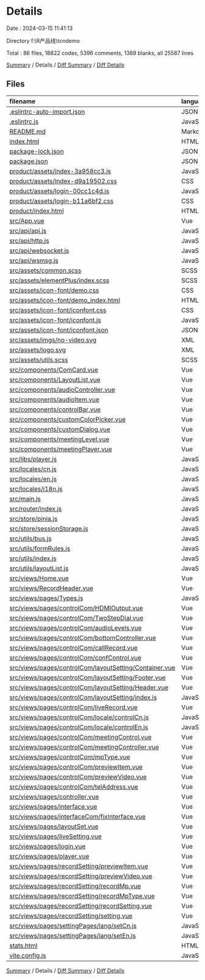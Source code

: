 # Details

Date : 2024-03-15 11:41:13

Directory f:\\R产品线\\tcndemo

Total : 86 files,  18822 codes, 5396 comments, 1369 blanks, all 25587 lines

[Summary](results.md) / Details / [Diff Summary](diff.md) / [Diff Details](diff-details.md)

## Files
| filename | language | code | comment | blank | total |
| :--- | :--- | ---: | ---: | ---: | ---: |
| [.eslintrc-auto-import.json](/.eslintrc-auto-import.json) | JSON | 81 | 0 | 1 | 82 |
| [.eslintrc.js](/.eslintrc.js) | JavaScript | 43 | 0 | 1 | 44 |
| [README.md](/README.md) | Markdown | 22 | 0 | 14 | 36 |
| [index.html](/index.html) | HTML | 13 | 0 | 1 | 14 |
| [package-lock.json](/package-lock.json) | JSON | 4,276 | 0 | 1 | 4,277 |
| [package.json](/package.json) | JSON | 47 | 0 | 1 | 48 |
| [product/assets/index-3a958cc3.js](/product/assets/index-3a958cc3.js) | JavaScript | 8 | 22 | 1 | 31 |
| [product/assets/index-d9a19502.css](/product/assets/index-d9a19502.css) | CSS | 1 | 0 | 1 | 2 |
| [product/assets/login-00cc1c4d.js](/product/assets/login-00cc1c4d.js) | JavaScript | 2 | 8 | 1 | 11 |
| [product/assets/login-b11a6bf2.css](/product/assets/login-b11a6bf2.css) | CSS | 1 | 0 | 1 | 2 |
| [product/index.html](/product/index.html) | HTML | 14 | 0 | 2 | 16 |
| [src/App.vue](/src/App.vue) | Vue | 28 | 0 | 3 | 31 |
| [src/api/api.js](/src/api/api.js) | JavaScript | 127 | 23 | 33 | 183 |
| [src/api/http.js](/src/api/http.js) | JavaScript | 178 | 118 | 13 | 309 |
| [src/api/websocket.js](/src/api/websocket.js) | JavaScript | 418 | 30 | 48 | 496 |
| [src/api/wsmsg.js](/src/api/wsmsg.js) | JavaScript | 489 | 29 | 17 | 535 |
| [src/assets/common.scss](/src/assets/common.scss) | SCSS | 32 | 0 | 4 | 36 |
| [src/assets/elementPlus/index.scss](/src/assets/elementPlus/index.scss) | SCSS | 24 | 0 | 3 | 27 |
| [src/assets/icon-font/demo.css](/src/assets/icon-font/demo.css) | CSS | 435 | 19 | 86 | 540 |
| [src/assets/icon-font/demo_index.html](/src/assets/icon-font/demo_index.html) | HTML | 311 | 2 | 37 | 350 |
| [src/assets/icon-font/iconfont.css](/src/assets/icon-font/iconfont.css) | CSS | 34 | 0 | 10 | 44 |
| [src/assets/icon-font/iconfont.js](/src/assets/icon-font/iconfont.js) | JavaScript | 1 | 0 | 0 | 1 |
| [src/assets/icon-font/iconfont.json](/src/assets/icon-font/iconfont.json) | JSON | 58 | 0 | 1 | 59 |
| [src/assets/imgs/no-video.svg](/src/assets/imgs/no-video.svg) | XML | 1 | 0 | 0 | 1 |
| [src/assets/logo.svg](/src/assets/logo.svg) | XML | 1 | 0 | 1 | 2 |
| [src/assets/utils.scss](/src/assets/utils.scss) | SCSS | 9 | 4 | 8 | 21 |
| [src/components/ComCard.vue](/src/components/ComCard.vue) | Vue | 38 | 0 | 1 | 39 |
| [src/components/LayoutList.vue](/src/components/LayoutList.vue) | Vue | 92 | 0 | 8 | 100 |
| [src/components/audioController.vue](/src/components/audioController.vue) | Vue | 105 | 0 | 6 | 111 |
| [src/components/audioItem.vue](/src/components/audioItem.vue) | Vue | 143 | 0 | 9 | 152 |
| [src/components/controlBar.vue](/src/components/controlBar.vue) | Vue | 35 | 0 | 2 | 37 |
| [src/components/customColorPicker.vue](/src/components/customColorPicker.vue) | Vue | 110 | 0 | 9 | 119 |
| [src/components/customDialog.vue](/src/components/customDialog.vue) | Vue | 35 | 0 | 5 | 40 |
| [src/components/meetingLevel.vue](/src/components/meetingLevel.vue) | Vue | 44 | 0 | 3 | 47 |
| [src/components/meetingPlayer.vue](/src/components/meetingPlayer.vue) | Vue | 151 | 1 | 10 | 162 |
| [src/libs/player.js](/src/libs/player.js) | JavaScript | 79 | 14 | 6 | 99 |
| [src/locales/cn.js](/src/locales/cn.js) | JavaScript | 576 | 13 | 26 | 615 |
| [src/locales/en.js](/src/locales/en.js) | JavaScript | 554 | 13 | 31 | 598 |
| [src/locales/i18n.js](/src/locales/i18n.js) | JavaScript | 13 | 0 | 1 | 14 |
| [src/main.js](/src/main.js) | JavaScript | 28 | 0 | 3 | 31 |
| [src/router/index.js](/src/router/index.js) | JavaScript | 52 | 5 | 3 | 60 |
| [src/store/pinia.js](/src/store/pinia.js) | JavaScript | 85 | 3 | 2 | 90 |
| [src/store/sessionStorage.js](/src/store/sessionStorage.js) | JavaScript | 18 | 0 | 1 | 19 |
| [src/utils/bus.js](/src/utils/bus.js) | JavaScript | 7 | 0 | 2 | 9 |
| [src/utils/formRules.js](/src/utils/formRules.js) | JavaScript | 9 | 23 | 3 | 35 |
| [src/utils/index.js](/src/utils/index.js) | JavaScript | 24 | 0 | 1 | 25 |
| [src/utils/layoutList.js](/src/utils/layoutList.js) | JavaScript | 2,121 | 8 | 355 | 2,484 |
| [src/views/Home.vue](/src/views/Home.vue) | Vue | 31 | 0 | 3 | 34 |
| [src/views/RecordHeader.vue](/src/views/RecordHeader.vue) | Vue | 158 | 0 | 8 | 166 |
| [src/views/pages/Types.js](/src/views/pages/Types.js) | JavaScript | 2,137 | 349 | 254 | 2,740 |
| [src/views/pages/controlCom/HDMIOutput.vue](/src/views/pages/controlCom/HDMIOutput.vue) | Vue | 112 | 0 | 11 | 123 |
| [src/views/pages/controlCom/TwoStepDial.vue](/src/views/pages/controlCom/TwoStepDial.vue) | Vue | 134 | 0 | 7 | 141 |
| [src/views/pages/controlCom/audioLevels.vue](/src/views/pages/controlCom/audioLevels.vue) | Vue | 141 | 0 | 5 | 146 |
| [src/views/pages/controlCom/bottomController.vue](/src/views/pages/controlCom/bottomController.vue) | Vue | 542 | 3 | 23 | 568 |
| [src/views/pages/controlCom/callRecord.vue](/src/views/pages/controlCom/callRecord.vue) | Vue | 52 | 0 | 3 | 55 |
| [src/views/pages/controlCom/confControl.vue](/src/views/pages/controlCom/confControl.vue) | Vue | 0 | 0 | 1 | 1 |
| [src/views/pages/controlCom/layoutSetting/Container.vue](/src/views/pages/controlCom/layoutSetting/Container.vue) | Vue | 170 | 0 | 13 | 183 |
| [src/views/pages/controlCom/layoutSetting/Footer.vue](/src/views/pages/controlCom/layoutSetting/Footer.vue) | Vue | 26 | 0 | 4 | 30 |
| [src/views/pages/controlCom/layoutSetting/Header.vue](/src/views/pages/controlCom/layoutSetting/Header.vue) | Vue | 55 | 0 | 4 | 59 |
| [src/views/pages/controlCom/layoutSetting/index.js](/src/views/pages/controlCom/layoutSetting/index.js) | JavaScript | 8 | 0 | 2 | 10 |
| [src/views/pages/controlCom/liveRecord.vue](/src/views/pages/controlCom/liveRecord.vue) | Vue | 128 | 5 | 6 | 139 |
| [src/views/pages/controlCom/locale/controlCn.js](/src/views/pages/controlCom/locale/controlCn.js) | JavaScript | 17 | 0 | 1 | 18 |
| [src/views/pages/controlCom/locale/controlEn.js](/src/views/pages/controlCom/locale/controlEn.js) | JavaScript | 17 | 0 | 1 | 18 |
| [src/views/pages/controlCom/meetingControl.vue](/src/views/pages/controlCom/meetingControl.vue) | Vue | 150 | 1 | 12 | 163 |
| [src/views/pages/controlCom/meetingController.vue](/src/views/pages/controlCom/meetingController.vue) | Vue | 352 | 0 | 31 | 383 |
| [src/views/pages/controlCom/mpType.vue](/src/views/pages/controlCom/mpType.vue) | Vue | 387 | 0 | 20 | 407 |
| [src/views/pages/controlCom/previewItem.vue](/src/views/pages/controlCom/previewItem.vue) | Vue | 137 | 0 | 6 | 143 |
| [src/views/pages/controlCom/previewVideo.vue](/src/views/pages/controlCom/previewVideo.vue) | Vue | 120 | 0 | 10 | 130 |
| [src/views/pages/controlCom/telAddress.vue](/src/views/pages/controlCom/telAddress.vue) | Vue | 101 | 0 | 4 | 105 |
| [src/views/pages/controller.vue](/src/views/pages/controller.vue) | Vue | 49 | 0 | 2 | 51 |
| [src/views/pages/interface.vue](/src/views/pages/interface.vue) | Vue | 265 | 1 | 15 | 281 |
| [src/views/pages/interfaceCom/fixInterface.vue](/src/views/pages/interfaceCom/fixInterface.vue) | Vue | 318 | 2 | 9 | 329 |
| [src/views/pages/layoutSet.vue](/src/views/pages/layoutSet.vue) | Vue | 242 | 4 | 11 | 257 |
| [src/views/pages/liveSetting.vue](/src/views/pages/liveSetting.vue) | Vue | 136 | 0 | 10 | 146 |
| [src/views/pages/login.vue](/src/views/pages/login.vue) | Vue | 187 | 0 | 12 | 199 |
| [src/views/pages/player.vue](/src/views/pages/player.vue) | Vue | 498 | 4 | 28 | 530 |
| [src/views/pages/recordSetting/previewItem.vue](/src/views/pages/recordSetting/previewItem.vue) | Vue | 86 | 0 | 4 | 90 |
| [src/views/pages/recordSetting/previewVideo.vue](/src/views/pages/recordSetting/previewVideo.vue) | Vue | 118 | 0 | 9 | 127 |
| [src/views/pages/recordSetting/recordMp.vue](/src/views/pages/recordSetting/recordMp.vue) | Vue | 164 | 0 | 9 | 173 |
| [src/views/pages/recordSetting/recordMpType.vue](/src/views/pages/recordSetting/recordMpType.vue) | Vue | 275 | 0 | 18 | 293 |
| [src/views/pages/recordSetting/recordSetting.vue](/src/views/pages/recordSetting/recordSetting.vue) | Vue | 57 | 0 | 2 | 59 |
| [src/views/pages/recordSetting/setting.vue](/src/views/pages/recordSetting/setting.vue) | Vue | 140 | 0 | 12 | 152 |
| [src/views/pages/settingPages/lang/setCn.js](/src/views/pages/settingPages/lang/setCn.js) | JavaScript | 63 | 0 | 1 | 64 |
| [src/views/pages/settingPages/lang/setEn.js](/src/views/pages/settingPages/lang/setEn.js) | JavaScript | 55 | 0 | 2 | 57 |
| [stats.html](/stats.html) | HTML | 135 | 4,685 | 19 | 4,839 |
| [vite.config.js](/vite.config.js) | JavaScript | 86 | 7 | 1 | 94 |

[Summary](results.md) / Details / [Diff Summary](diff.md) / [Diff Details](diff-details.md)